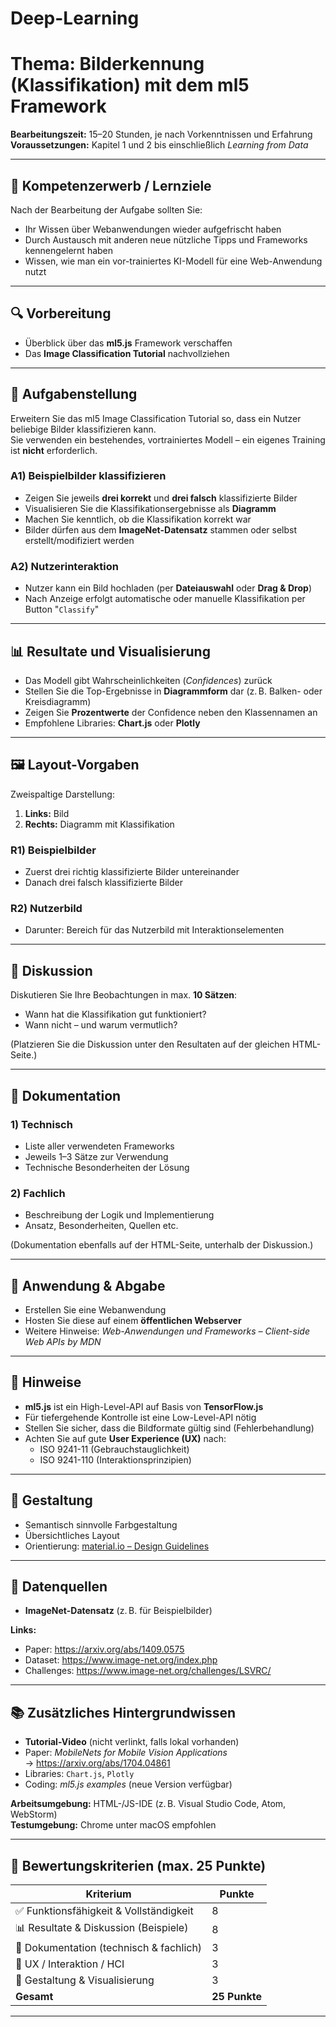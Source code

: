 # Deep-Learning

# Thema: Bilderkennung (Klassifikation) mit dem ml5 Framework

**Bearbeitungszeit:** 15–20 Stunden, je nach Vorkenntnissen und Erfahrung  
**Voraussetzungen:** Kapitel 1 und 2 bis einschließlich *Learning from Data*

---

## 🎯 Kompetenzerwerb / Lernziele

Nach der Bearbeitung der Aufgabe sollten Sie:

- Ihr Wissen über Webanwendungen wieder aufgefrischt haben
- Durch Austausch mit anderen neue nützliche Tipps und Frameworks kennengelernt haben
- Wissen, wie man ein vor-trainiertes KI-Modell für eine Web-Anwendung nutzt

---

## 🔍 Vorbereitung

- Überblick über das **ml5.js** Framework verschaffen  
- Das **Image Classification Tutorial** nachvollziehen

---

## 📌 Aufgabenstellung

Erweitern Sie das ml5 Image Classification Tutorial so, dass ein Nutzer beliebige Bilder klassifizieren kann.  
Sie verwenden ein bestehendes, vortrainiertes Modell – ein eigenes Training ist **nicht** erforderlich.

### A1) Beispielbilder klassifizieren

- Zeigen Sie jeweils **drei korrekt** und **drei falsch** klassifizierte Bilder
- Visualisieren Sie die Klassifikationsergebnisse als **Diagramm**
- Machen Sie kenntlich, ob die Klassifikation korrekt war
- Bilder dürfen aus dem **ImageNet-Datensatz** stammen oder selbst erstellt/modifiziert werden

### A2) Nutzerinteraktion

- Nutzer kann ein Bild hochladen (per **Dateiauswahl** oder **Drag & Drop**)
- Nach Anzeige erfolgt automatische oder manuelle Klassifikation per Button "`Classify`"

---

## 📊 Resultate und Visualisierung

- Das Modell gibt Wahrscheinlichkeiten (*Confidences*) zurück
- Stellen Sie die Top-Ergebnisse in **Diagrammform** dar (z. B. Balken- oder Kreisdiagramm)
- Zeigen Sie **Prozentwerte** der Confidence neben den Klassennamen an
- Empfohlene Libraries: **Chart.js** oder **Plotly**

---

## 🖼️ Layout-Vorgaben

Zweispaltige Darstellung:

1. **Links:** Bild  
2. **Rechts:** Diagramm mit Klassifikation

### R1) Beispielbilder

- Zuerst drei richtig klassifizierte Bilder untereinander
- Danach drei falsch klassifizierte Bilder

### R2) Nutzerbild

- Darunter: Bereich für das Nutzerbild mit Interaktionselementen

---

## 🧠 Diskussion

Diskutieren Sie Ihre Beobachtungen in max. **10 Sätzen**:

- Wann hat die Klassifikation gut funktioniert?
- Wann nicht – und warum vermutlich?

(Platzieren Sie die Diskussion unter den Resultaten auf der gleichen HTML-Seite.)

---

## 📝 Dokumentation

### 1) Technisch

- Liste aller verwendeten Frameworks
- Jeweils 1–3 Sätze zur Verwendung
- Technische Besonderheiten der Lösung

### 2) Fachlich

- Beschreibung der Logik und Implementierung
- Ansatz, Besonderheiten, Quellen etc.

(Dokumentation ebenfalls auf der HTML-Seite, unterhalb der Diskussion.)

---

## 💾 Anwendung & Abgabe

- Erstellen Sie eine Webanwendung
- Hosten Sie diese auf einem **öffentlichen Webserver**
- Weitere Hinweise: *Web-Anwendungen und Frameworks – Client-side Web APIs by MDN*

---

## 🧩 Hinweise

- **ml5.js** ist ein High-Level-API auf Basis von **TensorFlow.js**
- Für tiefergehende Kontrolle ist eine Low-Level-API nötig
- Stellen Sie sicher, dass die Bildformate gültig sind (Fehlerbehandlung)
- Achten Sie auf gute **User Experience (UX)** nach:
  - ISO 9241-11 (Gebrauchstauglichkeit)
  - ISO 9241-110 (Interaktionsprinzipien)

---

## 🎨 Gestaltung

- Semantisch sinnvolle Farbgestaltung
- Übersichtliches Layout
- Orientierung: [material.io – Design Guidelines](https://material.io/)

---

## 📂 Datenquellen

- **ImageNet-Datensatz** (z. B. für Beispielbilder)

**Links:**
- Paper: https://arxiv.org/abs/1409.0575  
- Dataset: https://www.image-net.org/index.php  
- Challenges: https://www.image-net.org/challenges/LSVRC/

---

## 📚 Zusätzliches Hintergrundwissen

- **Tutorial-Video** (nicht verlinkt, falls lokal vorhanden)
- Paper: *MobileNets for Mobile Vision Applications*  
  → https://arxiv.org/abs/1704.04861
- Libraries: `Chart.js`, `Plotly`
- Coding: *ml5.js examples* (neue Version verfügbar)

**Arbeitsumgebung:** HTML-/JS-IDE (z. B. Visual Studio Code, Atom, WebStorm)  
**Testumgebung:** Chrome unter macOS empfohlen

---

## 🧾 Bewertungskriterien (max. 25 Punkte)

| Kriterium | Punkte |
|-----------|--------|
| ✅ Funktionsfähigkeit & Vollständigkeit | 8 |
| 📊 Resultate & Diskussion (Beispiele) | 8 |
| 📝 Dokumentation (technisch & fachlich) | 3 |
| 🤝 UX / Interaktion / HCI | 3 |
| 🎨 Gestaltung & Visualisierung | 3 |
| **Gesamt** | **25 Punkte** |

---

